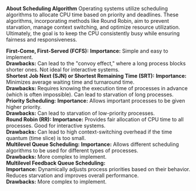 **About Scheduling Algorithm**
Operating systems utilize scheduling algorithms to allocate CPU time based on priority and deadlines. These algorithms, incorporating methods like Round Robin, aim to prevent starvation, manage context switching, and optimize resource utilization. Ultimately, the goal is to keep the CPU consistently busy while ensuring fairness and responsiveness.

**First-Come, First-Served (FCFS):**
**Importance:** Simple and easy to implement.<br>
**Drawbacks:** Can lead to the "convoy effect," where a long process blocks shorter ones. Not ideal for interactive systems.<br>
**Shortest Job Next (SJN) or Shortest Remaining Time (SRT):**
**Importance:** Minimizes average waiting time and turnaround time.<br>
**Drawbacks:** Requires knowing the execution time of processes in advance (which is often impossible). Can lead to starvation of long processes.<br>
**Priority Scheduling:**
**Importance:** Allows important processes to be given higher priority.<br>
**Drawbacks:** Can lead to starvation of low-priority processes.<br>
**Round Robin (RR):**
**Importance:** Provides fair allocation of CPU time to all processes. Good for interactive systems.<br>
**Drawbacks:** Can lead to high context-switching overhead if the time quantum (time slice) is too small.<br>
**Multilevel Queue Scheduling:**
**Importance:** Allows different scheduling algorithms to be used for different types of processes.<br>
**Drawbacks:** More complex to implement.<br>
**Multilevel Feedback Queue Scheduling:**<br>
**Importance:** Dynamically adjusts process priorities based on their behavior. Reduces starvation and improves overall performance.<br>
**Drawbacks:** More complex to implement.
